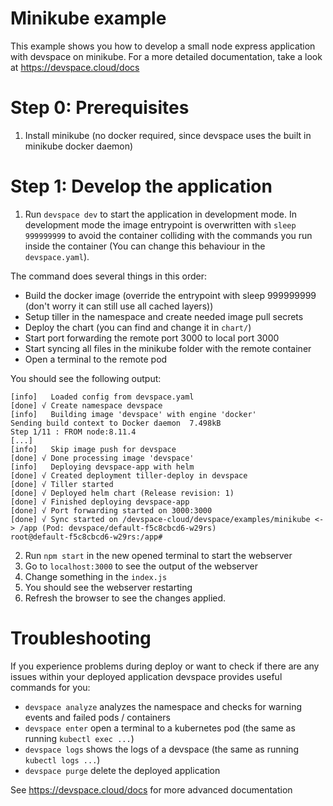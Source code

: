 # Minikube example

This example shows you how to develop a small node express application with devspace on minikube. For a more detailed documentation, take a look at https://devspace.cloud/docs

# Step 0: Prerequisites

1. Install minikube (no docker required, since devspace uses the built in minikube docker daemon)

# Step 1: Develop the application

1. Run `devspace dev` to start the application in development mode. In development mode the image entrypoint is overwritten with `sleep 999999999` to avoid the container colliding with the commands you run inside the container (You can change this behaviour in the `devspace.yaml`).

The command does several things in this order:
- Build the docker image (override the entrypoint with sleep 999999999 (don't worry it can still use all cached layers))
- Setup tiller in the namespace and create needed image pull secrets
- Deploy the chart (you can find and change it in `chart/`)
- Start port forwarding the remote port 3000 to local port 3000
- Start syncing all files in the minikube folder with the remote container
- Open a terminal to the remote pod

You should see the following output:
```
[info]   Loaded config from devspace.yaml
[done] √ Create namespace devspace                
[info]   Building image 'devspace' with engine 'docker'
Sending build context to Docker daemon  7.498kB
Step 1/11 : FROM node:8.11.4
[...]
[info]   Skip image push for devspace
[done] √ Done processing image 'devspace'
[info]   Deploying devspace-app with helm
[done] √ Created deployment tiller-deploy in devspace
[done] √ Tiller started                     
[done] √ Deployed helm chart (Release revision: 1)                    
[done] √ Finished deploying devspace-app
[done] √ Port forwarding started on 3000:3000           
[done] √ Sync started on /devspace-cloud/devspace/examples/minikube <-> /app (Pod: devspace/default-f5c8cbcd6-w29rs)
root@default-f5c8cbcd6-w29rs:/app#
```
2. Run `npm start` in the new opened terminal to start the webserver
3. Go to `localhost:3000` to see the output of the webserver
4. Change something in the `index.js`
5. You should see the webserver restarting
6. Refresh the browser to see the changes applied.

# Troubleshooting 

If you experience problems during deploy or want to check if there are any issues within your deployed application devspace provides useful commands for you:
- `devspace analyze` analyzes the namespace and checks for warning events and failed pods / containers
- `devspace enter` open a terminal to a kubernetes pod (the same as running `kubectl exec ...`)
- `devspace logs` shows the logs of a devspace (the same as running `kubectl logs ...`)
- `devspace purge` delete the deployed application

See https://devspace.cloud/docs for more advanced documentation
